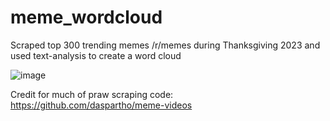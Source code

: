 # meme_wordcloud
Scraped top 300 trending memes /r/memes during Thanksgiving 2023 and used text-analysis to create a word cloud

![image](https://github.com/hifive1278/meme_wordcloud/assets/106018830/149e32d3-403b-4701-b64d-ba5e03adacc2)

Credit for much of praw scraping code: https://github.com/daspartho/meme-videos
